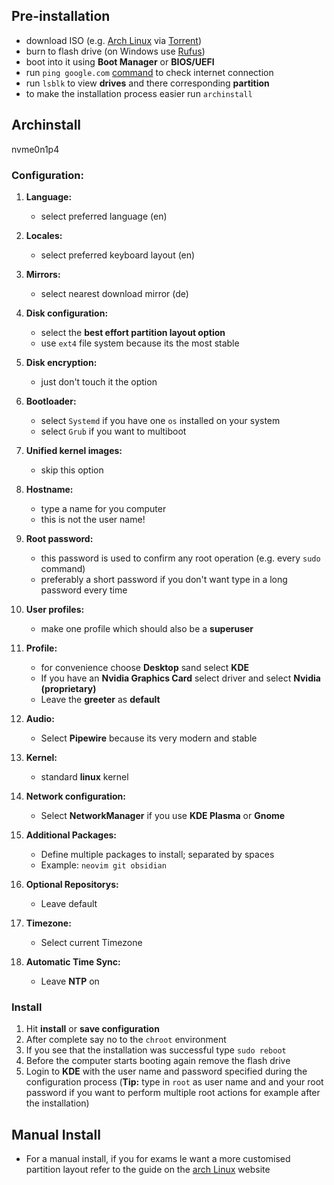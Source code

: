 ## Pre-installation

- download ISO (e.g. [Arch Linux](https://archlinux.org/) via [Torrent](https://www.qbittorrent.org/download)) 
- burn to flash drive (on Windows use [Rufus](https://rufus.ie/de/)) 
- boot into it using **Boot Manager** or **BIOS/UEFI**
- run `ping google.com` [command](bash.md) to check internet connection
- run `lsblk` to view **drives** and there corresponding **partition**
- to make the installation process easier run `archinstall`

## Archinstall

nvme0n1p4

### Configuration:

1. **Language:**
	- select preferred language (en)

2. **Locales:**
	 - select preferred keyboard layout (en) 

3. **Mirrors:**
	- select nearest download mirror (de)

4. **Disk configuration:**
	- select the **best effort partition layout option**
	- use `ext4` file system because its the most stable

5. **Disk encryption:**
	- just don't touch it the option

6. **Bootloader:**
	- select `Systemd` if you have one `os` installed on your system
	- select `Grub` if you want to multiboot

7. **Unified kernel images:**
	- skip this option

8. **Hostname:**
	- type a name for you computer
	- this is not the user name!

9. **Root password:**
	- this password is used to confirm any root operation (e.g. every `sudo` command)
	- preferably a short password if you don't want type in a long password every time

10. **User profiles:**
	- make one profile which should also be a **superuser**

11. **Profile:**
	- for convenience choose **Desktop** sand select **KDE**
	- If you have an **Nvidia Graphics Card** select driver and select **Nvidia (proprietary)**
	- Leave the **greeter** as **default**

12. **Audio:**
	- Select **Pipewire** because its very modern and stable

13. **Kernel:**
	- standard **linux** kernel

14. **Network configuration:**
	- Select **NetworkManager** if you use **KDE Plasma** or **Gnome**

15. **Additional Packages:**
	- Define multiple packages to install; separated by spaces
	- Example: `neovim git obsidian`

16. **Optional Repositorys:**
	- Leave default

17. **Timezone:**
	 - Select current Timezone

18. **Automatic Time Sync:**
	 - Leave **NTP** on

### Install

1. Hit **install** or **save configuration**
2. After complete say no to the `chroot` environment
3. If you see that the installation was successful type `sudo reboot`
4. Before the computer starts booting again remove the flash drive
5. Login to **KDE** with the user name and password specified during the configuration process (**Tip:** type in `root` as user name and and your root password if you want to perform multiple root actions for example after the installation) 

## Manual Install

- For a manual install, if you for exams le want a more customised partition layout refer to the guide on the [arch Linux](archlinux.org ) website
